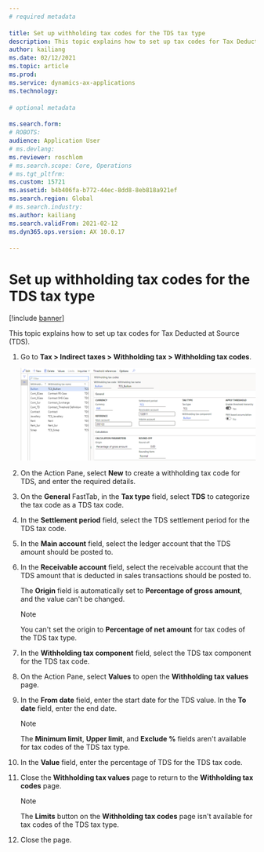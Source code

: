 ```yaml
---
# required metadata

title: Set up withholding tax codes for the TDS tax type
description: This topic explains how to set up tax codes for Tax Deducted at Source (TDS).
author: kailiang
ms.date: 02/12/2021
ms.topic: article
ms.prod: 
ms.service: dynamics-ax-applications
ms.technology: 

# optional metadata

ms.search.form: 
# ROBOTS: 
audience: Application User
# ms.devlang: 
ms.reviewer: roschlom
# ms.search.scope: Core, Operations
# ms.tgt_pltfrm: 
ms.custom: 15721
ms.assetid: b4b406fa-b772-44ec-8dd8-8eb818a921ef
ms.search.region: Global
# ms.search.industry: 
ms.author: kailiang
ms.search.validFrom: 2021-02-12
ms.dyn365.ops.version: AX 10.0.17

---
```


# Set up withholding tax codes for the TDS tax type

[!include [banner](../includes/banner.md)]

This topic explains how to set up tax codes for Tax Deducted at Source (TDS).

1. Go to **Tax \> Indirect taxes \> Withholding tax \> Withholding tax codes**.

    [![Withholding tax codes page.](./media/apac-ind-TDS-17.png)](./media/apac-ind-TDS-17.png)

2. On the Action Pane, select **New** to create a withholding tax code for TDS, and enter the required details.
3. On the **General** FastTab, in the **Tax type** field, select **TDS** to categorize the tax code as a TDS tax code.
4. In the **Settlement period** field, select the TDS settlement period for the TDS tax code.
5. In the **Main account** field, select the ledger account that the TDS amount should be posted to.
6. In the **Receivable account** field, select the receivable account that the TDS amount that is deducted in sales transactions should be posted to.

    The **Origin** field is automatically set to **Percentage of gross amount**, and the value can't be changed.

    > [!NOTE]
    > You can't set the origin to **Percentage of net amount** for tax codes of the TDS tax type.

7. In the **Withholding tax component** field, select the TDS tax component for the TDS tax code.
8. On the Action Pane, select **Values** to open the **Withholding tax values** page.
9. In the **From date** field, enter the start date for the TDS value. In the **To date** field, enter the end date.

    > [!NOTE]
    > The **Minimum limit**, **Upper limit**, and **Exclude %** fields aren't available for tax codes of the TDS tax type.

10. In the **Value** field, enter the percentage of TDS for the TDS tax code.
11. Close the **Withholding tax values** page to return to the **Withholding tax codes** page.

    > [!NOTE]
    > The **Limits** button on the **Withholding tax codes** page isn't available for tax codes of the TDS tax type.

12. Close the page.
